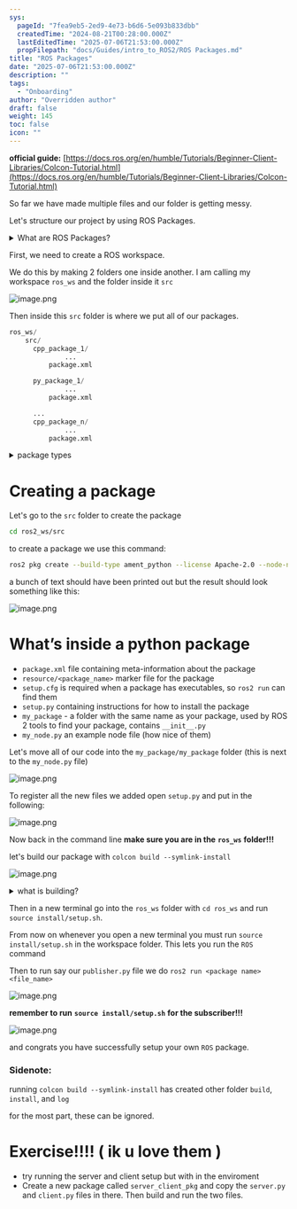 ```yaml
---
sys:
  pageId: "7fea9eb5-2ed9-4e73-b6d6-5e093b833dbb"
  createdTime: "2024-08-21T00:28:00.000Z"
  lastEditedTime: "2025-07-06T21:53:00.000Z"
  propFilepath: "docs/Guides/intro_to_ROS2/ROS Packages.md"
title: "ROS Packages"
date: "2025-07-06T21:53:00.000Z"
description: ""
tags:
  - "Onboarding"
author: "Overridden author"
draft: false
weight: 145
toc: false
icon: ""
---
```


**official guide:** [https://docs.ros.org/en/humble/Tutorials/Beginner-Client-Libraries/Colcon-Tutorial.html](https://docs.ros.org/en/humble/Tutorials/Beginner-Client-Libraries/Colcon-Tutorial.html)

So far we have made multiple files and our folder is getting messy.

Let's structure our project by using ROS Packages.

<details>
      <summary>What are ROS Packages?</summary>
      ROS Packages are, as the name implies, packages of code that are highly sharable between ROS developers.
  </details>

First, we need to create a ROS workspace.

We do this by making 2 folders one inside another. I am calling my workspace `ros_ws` and the folder inside it `src`

![image.png](https://prod-files-secure.s3.us-west-2.amazonaws.com/d518164a-d88e-44d1-a4ee-3adb3bd8bce0/70706947-fd18-4537-a67b-e12946812d31/image.png?X-Amz-Algorithm=AWS4-HMAC-SHA256&X-Amz-Content-Sha256=UNSIGNED-PAYLOAD&X-Amz-Credential=ASIAZI2LB4666MCG76MR%2F20250725%2Fus-west-2%2Fs3%2Faws4_request&X-Amz-Date=20250725T210833Z&X-Amz-Expires=3600&X-Amz-Security-Token=IQoJb3JpZ2luX2VjECUaCXVzLXdlc3QtMiJGMEQCIG6Z3Mg2kD6Xf1X5LxNzdZdQ%2F4XBjQZ1aT1rklqp1%2FCDAiBNQ4Q%2FQgAHH93St3zbjI03xC4wGRJ6BS19dtOxq%2F0DrSr%2FAwhOEAAaDDYzNzQyMzE4MzgwNSIMV7%2BZt1jaJcqUgfRsKtwDr2qmhO5tsEH%2FgDhulcBKDQaDHw0a%2BrjNUNC9gOIkJo8Viio09RWjzj%2BtqmxPkPJI7SQzhaModGwSR6Su8xzg2nCTE%2BFEtSgFNruWCO5a%2FIypy5SgMilSEN28Ey4cOztoHmtfhOpX%2FggaLCAfvR2a%2FW1Oa6qzdJMkRKiP7VJE0yJttrGKokMzIdqJU%2FbwPvjA7OhLmfWy2p75lochTpsOvHAhXFa%2FP60%2BtSpPgfvioWX%2BoPYKV7ba6dDnA4meQ6jUQx1DDce2UNTpjRAbUqd1FbLwVctq4j5uFdTg18eTnhmLqr3UCQOvGGbX6MS7tJiEmK6CRUJwqAKpykCQGC80knwaw7oTMYGqMB4k9sCPYJW3XhRtoQigxtK4cgL5l316GFZFi8YG2hNZafYmc9NHexOqAQ85dbGgFQZD3%2FbGc3sgwFbZla8H14w6V9rKeIMS3oSXQz4hF3nNo7uhjTN5sxFJr1SzoHNndGLkgmOD0hWCt2NrZMu%2BQ3Bt0dWvJIWW%2FyzQ%2BsSEbSwNxaBe5%2FR6uVoRsJ%2FmjfOItam4okcywE15HgEiRrTh8MJUEQ219%2BmtfeyEJzNTPqFh6BiuRwoBrHltwzT1B3OFjw9b9smTQYXd06ye4hJV8wVx6rkwidGPxAY6pgE7bNXs9h2OfCFWrkubLS0MgS%2FRmzHuVawLECjN4ZjT3vXiiv6YiUd8vQJaKypIGVfPebML4Ni59RZ6eQ1kG4BImtrpdHcZEzswYGjtfIRod%2FepN%2BJUYEUfWY87gJXQ9etEKASesTUZkGnJeL3lQGPfRbsZyZZ85lbjtN8xK11mE1XZVl0zTOo4FxJkVgJk4x6kU08IIzK0lcOFM7yfqjJXC%2FilnNzv&X-Amz-Signature=f5a90b0c34c8bbc51a0e168fb969737389fcc829688eaff0072444a1b056dd50&X-Amz-SignedHeaders=host&x-amz-checksum-mode=ENABLED&x-id=GetObject)

Then inside this `src` folder is where we put all of our packages.

```python
ros_ws/
    src/
      cpp_package_1/
		      ...
          package.xml

      py_package_1/
		      ...
          package.xml

      ...
      cpp_package_n/
		      ...
          package.xml

```

<details>

<summary>package types</summary>

packages can be either `C++` or python.

the intern file structure is different for each but for this guide we will stick to creating python packages

</details>

# Creating a package

Let's go to the `src` folder to create the package

```bash
cd ros2_ws/src
```

to create a package we use this command:

```bash
ros2 pkg create --build-type ament_python --license Apache-2.0 --node-name my_node my_package
```

a bunch of text should have been printed out but the result should look something like this:

![image.png](https://prod-files-secure.s3.us-west-2.amazonaws.com/d518164a-d88e-44d1-a4ee-3adb3bd8bce0/e6cf1e3f-8512-4a3e-b131-079f800bf3e8/image.png?X-Amz-Algorithm=AWS4-HMAC-SHA256&X-Amz-Content-Sha256=UNSIGNED-PAYLOAD&X-Amz-Credential=ASIAZI2LB4666MCG76MR%2F20250725%2Fus-west-2%2Fs3%2Faws4_request&X-Amz-Date=20250725T210833Z&X-Amz-Expires=3600&X-Amz-Security-Token=IQoJb3JpZ2luX2VjECUaCXVzLXdlc3QtMiJGMEQCIG6Z3Mg2kD6Xf1X5LxNzdZdQ%2F4XBjQZ1aT1rklqp1%2FCDAiBNQ4Q%2FQgAHH93St3zbjI03xC4wGRJ6BS19dtOxq%2F0DrSr%2FAwhOEAAaDDYzNzQyMzE4MzgwNSIMV7%2BZt1jaJcqUgfRsKtwDr2qmhO5tsEH%2FgDhulcBKDQaDHw0a%2BrjNUNC9gOIkJo8Viio09RWjzj%2BtqmxPkPJI7SQzhaModGwSR6Su8xzg2nCTE%2BFEtSgFNruWCO5a%2FIypy5SgMilSEN28Ey4cOztoHmtfhOpX%2FggaLCAfvR2a%2FW1Oa6qzdJMkRKiP7VJE0yJttrGKokMzIdqJU%2FbwPvjA7OhLmfWy2p75lochTpsOvHAhXFa%2FP60%2BtSpPgfvioWX%2BoPYKV7ba6dDnA4meQ6jUQx1DDce2UNTpjRAbUqd1FbLwVctq4j5uFdTg18eTnhmLqr3UCQOvGGbX6MS7tJiEmK6CRUJwqAKpykCQGC80knwaw7oTMYGqMB4k9sCPYJW3XhRtoQigxtK4cgL5l316GFZFi8YG2hNZafYmc9NHexOqAQ85dbGgFQZD3%2FbGc3sgwFbZla8H14w6V9rKeIMS3oSXQz4hF3nNo7uhjTN5sxFJr1SzoHNndGLkgmOD0hWCt2NrZMu%2BQ3Bt0dWvJIWW%2FyzQ%2BsSEbSwNxaBe5%2FR6uVoRsJ%2FmjfOItam4okcywE15HgEiRrTh8MJUEQ219%2BmtfeyEJzNTPqFh6BiuRwoBrHltwzT1B3OFjw9b9smTQYXd06ye4hJV8wVx6rkwidGPxAY6pgE7bNXs9h2OfCFWrkubLS0MgS%2FRmzHuVawLECjN4ZjT3vXiiv6YiUd8vQJaKypIGVfPebML4Ni59RZ6eQ1kG4BImtrpdHcZEzswYGjtfIRod%2FepN%2BJUYEUfWY87gJXQ9etEKASesTUZkGnJeL3lQGPfRbsZyZZ85lbjtN8xK11mE1XZVl0zTOo4FxJkVgJk4x6kU08IIzK0lcOFM7yfqjJXC%2FilnNzv&X-Amz-Signature=42a66cc310ae1d20aef7a53f1fa7cf5c963da6037f3db5b8a3d77f4516cec0ad&X-Amz-SignedHeaders=host&x-amz-checksum-mode=ENABLED&x-id=GetObject)

# What’s inside a python package

- `package.xml` file containing meta-information about the package
- `resource/<package_name>` marker file for the package
- `setup.cfg` is required when a package has executables, so `ros2 run` can find them
- `setup.py` containing instructions for how to install the package
- `my_package` - a folder with the same name as your package, used by ROS 2 tools to find your package, contains `__init__.py`
- `my_node.py` an example node file (how nice of them)

Let's move all of our code into the `my_package/my_package` folder (this is next to the `my_node.py` file)

![image.png](https://prod-files-secure.s3.us-west-2.amazonaws.com/d518164a-d88e-44d1-a4ee-3adb3bd8bce0/9ce58f11-0da9-4d3e-b86d-506a9685d378/image.png?X-Amz-Algorithm=AWS4-HMAC-SHA256&X-Amz-Content-Sha256=UNSIGNED-PAYLOAD&X-Amz-Credential=ASIAZI2LB4666MCG76MR%2F20250725%2Fus-west-2%2Fs3%2Faws4_request&X-Amz-Date=20250725T210833Z&X-Amz-Expires=3600&X-Amz-Security-Token=IQoJb3JpZ2luX2VjECUaCXVzLXdlc3QtMiJGMEQCIG6Z3Mg2kD6Xf1X5LxNzdZdQ%2F4XBjQZ1aT1rklqp1%2FCDAiBNQ4Q%2FQgAHH93St3zbjI03xC4wGRJ6BS19dtOxq%2F0DrSr%2FAwhOEAAaDDYzNzQyMzE4MzgwNSIMV7%2BZt1jaJcqUgfRsKtwDr2qmhO5tsEH%2FgDhulcBKDQaDHw0a%2BrjNUNC9gOIkJo8Viio09RWjzj%2BtqmxPkPJI7SQzhaModGwSR6Su8xzg2nCTE%2BFEtSgFNruWCO5a%2FIypy5SgMilSEN28Ey4cOztoHmtfhOpX%2FggaLCAfvR2a%2FW1Oa6qzdJMkRKiP7VJE0yJttrGKokMzIdqJU%2FbwPvjA7OhLmfWy2p75lochTpsOvHAhXFa%2FP60%2BtSpPgfvioWX%2BoPYKV7ba6dDnA4meQ6jUQx1DDce2UNTpjRAbUqd1FbLwVctq4j5uFdTg18eTnhmLqr3UCQOvGGbX6MS7tJiEmK6CRUJwqAKpykCQGC80knwaw7oTMYGqMB4k9sCPYJW3XhRtoQigxtK4cgL5l316GFZFi8YG2hNZafYmc9NHexOqAQ85dbGgFQZD3%2FbGc3sgwFbZla8H14w6V9rKeIMS3oSXQz4hF3nNo7uhjTN5sxFJr1SzoHNndGLkgmOD0hWCt2NrZMu%2BQ3Bt0dWvJIWW%2FyzQ%2BsSEbSwNxaBe5%2FR6uVoRsJ%2FmjfOItam4okcywE15HgEiRrTh8MJUEQ219%2BmtfeyEJzNTPqFh6BiuRwoBrHltwzT1B3OFjw9b9smTQYXd06ye4hJV8wVx6rkwidGPxAY6pgE7bNXs9h2OfCFWrkubLS0MgS%2FRmzHuVawLECjN4ZjT3vXiiv6YiUd8vQJaKypIGVfPebML4Ni59RZ6eQ1kG4BImtrpdHcZEzswYGjtfIRod%2FepN%2BJUYEUfWY87gJXQ9etEKASesTUZkGnJeL3lQGPfRbsZyZZ85lbjtN8xK11mE1XZVl0zTOo4FxJkVgJk4x6kU08IIzK0lcOFM7yfqjJXC%2FilnNzv&X-Amz-Signature=948f46f82a508d2c35f44503ade6d3a927e30acc1fdb82a1ad308ce3c88dc106&X-Amz-SignedHeaders=host&x-amz-checksum-mode=ENABLED&x-id=GetObject)

To register all the new files we added open `setup.py` and put in the following:

![image.png](https://prod-files-secure.s3.us-west-2.amazonaws.com/d518164a-d88e-44d1-a4ee-3adb3bd8bce0/1cd7c262-4cae-4496-9d75-c178537d24a2/image.png?X-Amz-Algorithm=AWS4-HMAC-SHA256&X-Amz-Content-Sha256=UNSIGNED-PAYLOAD&X-Amz-Credential=ASIAZI2LB4666MCG76MR%2F20250725%2Fus-west-2%2Fs3%2Faws4_request&X-Amz-Date=20250725T210833Z&X-Amz-Expires=3600&X-Amz-Security-Token=IQoJb3JpZ2luX2VjECUaCXVzLXdlc3QtMiJGMEQCIG6Z3Mg2kD6Xf1X5LxNzdZdQ%2F4XBjQZ1aT1rklqp1%2FCDAiBNQ4Q%2FQgAHH93St3zbjI03xC4wGRJ6BS19dtOxq%2F0DrSr%2FAwhOEAAaDDYzNzQyMzE4MzgwNSIMV7%2BZt1jaJcqUgfRsKtwDr2qmhO5tsEH%2FgDhulcBKDQaDHw0a%2BrjNUNC9gOIkJo8Viio09RWjzj%2BtqmxPkPJI7SQzhaModGwSR6Su8xzg2nCTE%2BFEtSgFNruWCO5a%2FIypy5SgMilSEN28Ey4cOztoHmtfhOpX%2FggaLCAfvR2a%2FW1Oa6qzdJMkRKiP7VJE0yJttrGKokMzIdqJU%2FbwPvjA7OhLmfWy2p75lochTpsOvHAhXFa%2FP60%2BtSpPgfvioWX%2BoPYKV7ba6dDnA4meQ6jUQx1DDce2UNTpjRAbUqd1FbLwVctq4j5uFdTg18eTnhmLqr3UCQOvGGbX6MS7tJiEmK6CRUJwqAKpykCQGC80knwaw7oTMYGqMB4k9sCPYJW3XhRtoQigxtK4cgL5l316GFZFi8YG2hNZafYmc9NHexOqAQ85dbGgFQZD3%2FbGc3sgwFbZla8H14w6V9rKeIMS3oSXQz4hF3nNo7uhjTN5sxFJr1SzoHNndGLkgmOD0hWCt2NrZMu%2BQ3Bt0dWvJIWW%2FyzQ%2BsSEbSwNxaBe5%2FR6uVoRsJ%2FmjfOItam4okcywE15HgEiRrTh8MJUEQ219%2BmtfeyEJzNTPqFh6BiuRwoBrHltwzT1B3OFjw9b9smTQYXd06ye4hJV8wVx6rkwidGPxAY6pgE7bNXs9h2OfCFWrkubLS0MgS%2FRmzHuVawLECjN4ZjT3vXiiv6YiUd8vQJaKypIGVfPebML4Ni59RZ6eQ1kG4BImtrpdHcZEzswYGjtfIRod%2FepN%2BJUYEUfWY87gJXQ9etEKASesTUZkGnJeL3lQGPfRbsZyZZ85lbjtN8xK11mE1XZVl0zTOo4FxJkVgJk4x6kU08IIzK0lcOFM7yfqjJXC%2FilnNzv&X-Amz-Signature=6b22a1a97a99b1c369d6c964a921442738c83fca6e3eda4e313dbdebf62c4430&X-Amz-SignedHeaders=host&x-amz-checksum-mode=ENABLED&x-id=GetObject)

Now back in the command line **make sure you are in the** **`ros_ws`** **folder!!!**

let's build our package with `colcon build --symlink-install`

![image.png](https://prod-files-secure.s3.us-west-2.amazonaws.com/d518164a-d88e-44d1-a4ee-3adb3bd8bce0/2f2a0d27-b173-48fd-b189-5f5c0ce65619/image.png?X-Amz-Algorithm=AWS4-HMAC-SHA256&X-Amz-Content-Sha256=UNSIGNED-PAYLOAD&X-Amz-Credential=ASIAZI2LB4666MCG76MR%2F20250725%2Fus-west-2%2Fs3%2Faws4_request&X-Amz-Date=20250725T210833Z&X-Amz-Expires=3600&X-Amz-Security-Token=IQoJb3JpZ2luX2VjECUaCXVzLXdlc3QtMiJGMEQCIG6Z3Mg2kD6Xf1X5LxNzdZdQ%2F4XBjQZ1aT1rklqp1%2FCDAiBNQ4Q%2FQgAHH93St3zbjI03xC4wGRJ6BS19dtOxq%2F0DrSr%2FAwhOEAAaDDYzNzQyMzE4MzgwNSIMV7%2BZt1jaJcqUgfRsKtwDr2qmhO5tsEH%2FgDhulcBKDQaDHw0a%2BrjNUNC9gOIkJo8Viio09RWjzj%2BtqmxPkPJI7SQzhaModGwSR6Su8xzg2nCTE%2BFEtSgFNruWCO5a%2FIypy5SgMilSEN28Ey4cOztoHmtfhOpX%2FggaLCAfvR2a%2FW1Oa6qzdJMkRKiP7VJE0yJttrGKokMzIdqJU%2FbwPvjA7OhLmfWy2p75lochTpsOvHAhXFa%2FP60%2BtSpPgfvioWX%2BoPYKV7ba6dDnA4meQ6jUQx1DDce2UNTpjRAbUqd1FbLwVctq4j5uFdTg18eTnhmLqr3UCQOvGGbX6MS7tJiEmK6CRUJwqAKpykCQGC80knwaw7oTMYGqMB4k9sCPYJW3XhRtoQigxtK4cgL5l316GFZFi8YG2hNZafYmc9NHexOqAQ85dbGgFQZD3%2FbGc3sgwFbZla8H14w6V9rKeIMS3oSXQz4hF3nNo7uhjTN5sxFJr1SzoHNndGLkgmOD0hWCt2NrZMu%2BQ3Bt0dWvJIWW%2FyzQ%2BsSEbSwNxaBe5%2FR6uVoRsJ%2FmjfOItam4okcywE15HgEiRrTh8MJUEQ219%2BmtfeyEJzNTPqFh6BiuRwoBrHltwzT1B3OFjw9b9smTQYXd06ye4hJV8wVx6rkwidGPxAY6pgE7bNXs9h2OfCFWrkubLS0MgS%2FRmzHuVawLECjN4ZjT3vXiiv6YiUd8vQJaKypIGVfPebML4Ni59RZ6eQ1kG4BImtrpdHcZEzswYGjtfIRod%2FepN%2BJUYEUfWY87gJXQ9etEKASesTUZkGnJeL3lQGPfRbsZyZZ85lbjtN8xK11mE1XZVl0zTOo4FxJkVgJk4x6kU08IIzK0lcOFM7yfqjJXC%2FilnNzv&X-Amz-Signature=93cdd188e53727c30ea736e2bff1b131f2df15997c863e60b34559cfc296465e&X-Amz-SignedHeaders=host&x-amz-checksum-mode=ENABLED&x-id=GetObject)

<details>

<summary>what is building?</summary>

if you are a CS major at Rose-Hulman you will learn the answer to this in CSSE132

but TLDR; is it combines all the code files into one program that can be run easily 

</details>

Then in a new terminal go into the `ros_ws` folder with `cd ros_ws` and run `source install/setup.sh`. 

From now on whenever you open a new terminal you must run `source install/setup.sh` in the workspace folder. This lets you run the `ROS` command

Then to run say our `publisher.py` file we do `ros2 run <package name> <file_name>`

![image.png](https://prod-files-secure.s3.us-west-2.amazonaws.com/d518164a-d88e-44d1-a4ee-3adb3bd8bce0/4f4b1219-3a44-4632-aa0a-ce3471699f59/image.png?X-Amz-Algorithm=AWS4-HMAC-SHA256&X-Amz-Content-Sha256=UNSIGNED-PAYLOAD&X-Amz-Credential=ASIAZI2LB4666MCG76MR%2F20250725%2Fus-west-2%2Fs3%2Faws4_request&X-Amz-Date=20250725T210833Z&X-Amz-Expires=3600&X-Amz-Security-Token=IQoJb3JpZ2luX2VjECUaCXVzLXdlc3QtMiJGMEQCIG6Z3Mg2kD6Xf1X5LxNzdZdQ%2F4XBjQZ1aT1rklqp1%2FCDAiBNQ4Q%2FQgAHH93St3zbjI03xC4wGRJ6BS19dtOxq%2F0DrSr%2FAwhOEAAaDDYzNzQyMzE4MzgwNSIMV7%2BZt1jaJcqUgfRsKtwDr2qmhO5tsEH%2FgDhulcBKDQaDHw0a%2BrjNUNC9gOIkJo8Viio09RWjzj%2BtqmxPkPJI7SQzhaModGwSR6Su8xzg2nCTE%2BFEtSgFNruWCO5a%2FIypy5SgMilSEN28Ey4cOztoHmtfhOpX%2FggaLCAfvR2a%2FW1Oa6qzdJMkRKiP7VJE0yJttrGKokMzIdqJU%2FbwPvjA7OhLmfWy2p75lochTpsOvHAhXFa%2FP60%2BtSpPgfvioWX%2BoPYKV7ba6dDnA4meQ6jUQx1DDce2UNTpjRAbUqd1FbLwVctq4j5uFdTg18eTnhmLqr3UCQOvGGbX6MS7tJiEmK6CRUJwqAKpykCQGC80knwaw7oTMYGqMB4k9sCPYJW3XhRtoQigxtK4cgL5l316GFZFi8YG2hNZafYmc9NHexOqAQ85dbGgFQZD3%2FbGc3sgwFbZla8H14w6V9rKeIMS3oSXQz4hF3nNo7uhjTN5sxFJr1SzoHNndGLkgmOD0hWCt2NrZMu%2BQ3Bt0dWvJIWW%2FyzQ%2BsSEbSwNxaBe5%2FR6uVoRsJ%2FmjfOItam4okcywE15HgEiRrTh8MJUEQ219%2BmtfeyEJzNTPqFh6BiuRwoBrHltwzT1B3OFjw9b9smTQYXd06ye4hJV8wVx6rkwidGPxAY6pgE7bNXs9h2OfCFWrkubLS0MgS%2FRmzHuVawLECjN4ZjT3vXiiv6YiUd8vQJaKypIGVfPebML4Ni59RZ6eQ1kG4BImtrpdHcZEzswYGjtfIRod%2FepN%2BJUYEUfWY87gJXQ9etEKASesTUZkGnJeL3lQGPfRbsZyZZ85lbjtN8xK11mE1XZVl0zTOo4FxJkVgJk4x6kU08IIzK0lcOFM7yfqjJXC%2FilnNzv&X-Amz-Signature=15d02ed6597c153df12ae38e5d61ef29a6369171943f76ee742a6a1a4c41af84&X-Amz-SignedHeaders=host&x-amz-checksum-mode=ENABLED&x-id=GetObject)

**remember to run** **`source install/setup.sh`** **for the subscriber!!!**

![image.png](https://prod-files-secure.s3.us-west-2.amazonaws.com/d518164a-d88e-44d1-a4ee-3adb3bd8bce0/02121119-dad4-49ec-8356-c956108b4243/image.png?X-Amz-Algorithm=AWS4-HMAC-SHA256&X-Amz-Content-Sha256=UNSIGNED-PAYLOAD&X-Amz-Credential=ASIAZI2LB4666MCG76MR%2F20250725%2Fus-west-2%2Fs3%2Faws4_request&X-Amz-Date=20250725T210833Z&X-Amz-Expires=3600&X-Amz-Security-Token=IQoJb3JpZ2luX2VjECUaCXVzLXdlc3QtMiJGMEQCIG6Z3Mg2kD6Xf1X5LxNzdZdQ%2F4XBjQZ1aT1rklqp1%2FCDAiBNQ4Q%2FQgAHH93St3zbjI03xC4wGRJ6BS19dtOxq%2F0DrSr%2FAwhOEAAaDDYzNzQyMzE4MzgwNSIMV7%2BZt1jaJcqUgfRsKtwDr2qmhO5tsEH%2FgDhulcBKDQaDHw0a%2BrjNUNC9gOIkJo8Viio09RWjzj%2BtqmxPkPJI7SQzhaModGwSR6Su8xzg2nCTE%2BFEtSgFNruWCO5a%2FIypy5SgMilSEN28Ey4cOztoHmtfhOpX%2FggaLCAfvR2a%2FW1Oa6qzdJMkRKiP7VJE0yJttrGKokMzIdqJU%2FbwPvjA7OhLmfWy2p75lochTpsOvHAhXFa%2FP60%2BtSpPgfvioWX%2BoPYKV7ba6dDnA4meQ6jUQx1DDce2UNTpjRAbUqd1FbLwVctq4j5uFdTg18eTnhmLqr3UCQOvGGbX6MS7tJiEmK6CRUJwqAKpykCQGC80knwaw7oTMYGqMB4k9sCPYJW3XhRtoQigxtK4cgL5l316GFZFi8YG2hNZafYmc9NHexOqAQ85dbGgFQZD3%2FbGc3sgwFbZla8H14w6V9rKeIMS3oSXQz4hF3nNo7uhjTN5sxFJr1SzoHNndGLkgmOD0hWCt2NrZMu%2BQ3Bt0dWvJIWW%2FyzQ%2BsSEbSwNxaBe5%2FR6uVoRsJ%2FmjfOItam4okcywE15HgEiRrTh8MJUEQ219%2BmtfeyEJzNTPqFh6BiuRwoBrHltwzT1B3OFjw9b9smTQYXd06ye4hJV8wVx6rkwidGPxAY6pgE7bNXs9h2OfCFWrkubLS0MgS%2FRmzHuVawLECjN4ZjT3vXiiv6YiUd8vQJaKypIGVfPebML4Ni59RZ6eQ1kG4BImtrpdHcZEzswYGjtfIRod%2FepN%2BJUYEUfWY87gJXQ9etEKASesTUZkGnJeL3lQGPfRbsZyZZ85lbjtN8xK11mE1XZVl0zTOo4FxJkVgJk4x6kU08IIzK0lcOFM7yfqjJXC%2FilnNzv&X-Amz-Signature=613b037b4a2d53e9071488fa48b16a2557cdc1a01675c40f9e526c26a34803a5&X-Amz-SignedHeaders=host&x-amz-checksum-mode=ENABLED&x-id=GetObject)

and congrats you have successfully setup your own `ROS` package.

### Sidenote:

running `colcon build --symlink-install` has created other folder `build`, `install`, and `log`

for the most part, these can be ignored.

# Exercise!!!! ( ik u love them )

- try running the server and client setup but with in the enviroment
- Create a new package called `server_client_pkg` and copy the `server.py` and `client.py` files in there. Then build and run the two files.
